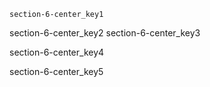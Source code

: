 ```ngMeta
section-6-center_key1
```

section-6-center_key2
section-6-center_key3


section-6-center_key4


section-6-center_key5
